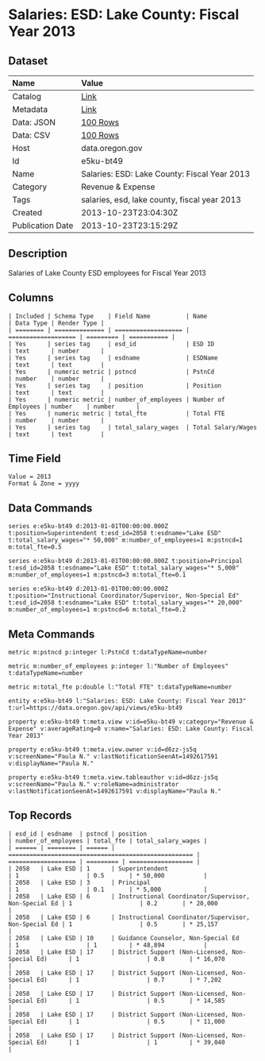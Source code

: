 # Salaries: ESD: Lake County: Fiscal Year 2013

## Dataset

| Name | Value |
| :--- | :---- |
| Catalog | [Link](https://catalog.data.gov/dataset/salaries-esd-lake-county-fiscal-year-2013-79ffc) |
| Metadata | [Link](https://data.oregon.gov/api/views/e5ku-bt49) |
| Data: JSON | [100 Rows](https://data.oregon.gov/api/views/e5ku-bt49/rows.json?max_rows=100) |
| Data: CSV | [100 Rows](https://data.oregon.gov/api/views/e5ku-bt49/rows.csv?max_rows=100) |
| Host | data.oregon.gov |
| Id | e5ku-bt49 |
| Name | Salaries: ESD: Lake County: Fiscal Year 2013 |
| Category | Revenue & Expense |
| Tags | salaries, esd, lake county, fiscal year 2013 |
| Created | 2013-10-23T23:04:30Z |
| Publication Date | 2013-10-23T23:15:29Z |

## Description

Salaries of Lake County ESD employees for Fiscal Year 2013

## Columns

```ls
| Included | Schema Type    | Field Name          | Name                | Data Type | Render Type |
| ======== | ============== | =================== | =================== | ========= | =========== |
| Yes      | series tag     | esd_id              | ESD ID              | text      | number      |
| Yes      | series tag     | esdname             | ESDName             | text      | text        |
| Yes      | numeric metric | pstncd              | PstnCd              | number    | number      |
| Yes      | series tag     | position            | Position            | text      | text        |
| Yes      | numeric metric | number_of_employees | Number of Employees | number    | number      |
| Yes      | numeric metric | total_fte           | Total FTE           | number    | number      |
| Yes      | series tag     | total_salary_wages  | Total Salary/Wages  | text      | text        |
```

## Time Field

```ls
Value = 2013
Format & Zone = yyyy
```

## Data Commands

```ls
series e:e5ku-bt49 d:2013-01-01T00:00:00.000Z t:position=Superintendent t:esd_id=2058 t:esdname="Lake ESD" t:total_salary_wages="* 50,000" m:number_of_employees=1 m:pstncd=1 m:total_fte=0.5

series e:e5ku-bt49 d:2013-01-01T00:00:00.000Z t:position=Principal t:esd_id=2058 t:esdname="Lake ESD" t:total_salary_wages="* 5,000" m:number_of_employees=1 m:pstncd=3 m:total_fte=0.1

series e:e5ku-bt49 d:2013-01-01T00:00:00.000Z t:position="Instructional Coordinator/Supervisor, Non-Special Ed" t:esd_id=2058 t:esdname="Lake ESD" t:total_salary_wages="* 20,000" m:number_of_employees=1 m:pstncd=6 m:total_fte=0.2
```

## Meta Commands

```ls
metric m:pstncd p:integer l:PstnCd t:dataTypeName=number

metric m:number_of_employees p:integer l:"Number of Employees" t:dataTypeName=number

metric m:total_fte p:double l:"Total FTE" t:dataTypeName=number

entity e:e5ku-bt49 l:"Salaries: ESD: Lake County: Fiscal Year 2013" t:url=https://data.oregon.gov/api/views/e5ku-bt49

property e:e5ku-bt49 t:meta.view v:id=e5ku-bt49 v:category="Revenue & Expense" v:averageRating=0 v:name="Salaries: ESD: Lake County: Fiscal Year 2013"

property e:e5ku-bt49 t:meta.view.owner v:id=d6zz-js5q v:screenName="Paula N." v:lastNotificationSeenAt=1492617591 v:displayName="Paula N."

property e:e5ku-bt49 t:meta.view.tableauthor v:id=d6zz-js5q v:screenName="Paula N." v:roleName=administrator v:lastNotificationSeenAt=1492617591 v:displayName="Paula N."
```

## Top Records

```ls
| esd_id | esdname  | pstncd | position                                             | number_of_employees | total_fte | total_salary_wages | 
| ====== | ======== | ====== | ==================================================== | =================== | ========= | ================== | 
| 2058   | Lake ESD | 1      | Superintendent                                       | 1                   | 0.5       | * 50,000           | 
| 2058   | Lake ESD | 3      | Principal                                            | 1                   | 0.1       | * 5,000            | 
| 2058   | Lake ESD | 6      | Instructional Coordinator/Supervisor, Non-Special Ed | 1                   | 0.2       | * 20,000           | 
| 2058   | Lake ESD | 6      | Instructional Coordinator/Supervisor, Non-Special Ed | 1                   | 0.5       | * 25,157           | 
| 2058   | Lake ESD | 10     | Guidance Counselor, Non-Special Ed                   | 1                   | 1         | * 48,894           | 
| 2058   | Lake ESD | 17     | District Support (Non-Licensed, Non-Special Ed)      | 1                   | 0.8       | * 16,070           | 
| 2058   | Lake ESD | 17     | District Support (Non-Licensed, Non-Special Ed)      | 1                   | 0.7       | * 7,202            | 
| 2058   | Lake ESD | 17     | District Support (Non-Licensed, Non-Special Ed)      | 1                   | 0.5       | * 14,585           | 
| 2058   | Lake ESD | 17     | District Support (Non-Licensed, Non-Special Ed)      | 1                   | 0.5       | * 11,000           | 
| 2058   | Lake ESD | 17     | District Support (Non-Licensed, Non-Special Ed)      | 1                   | 1         | * 39,040           | 
```